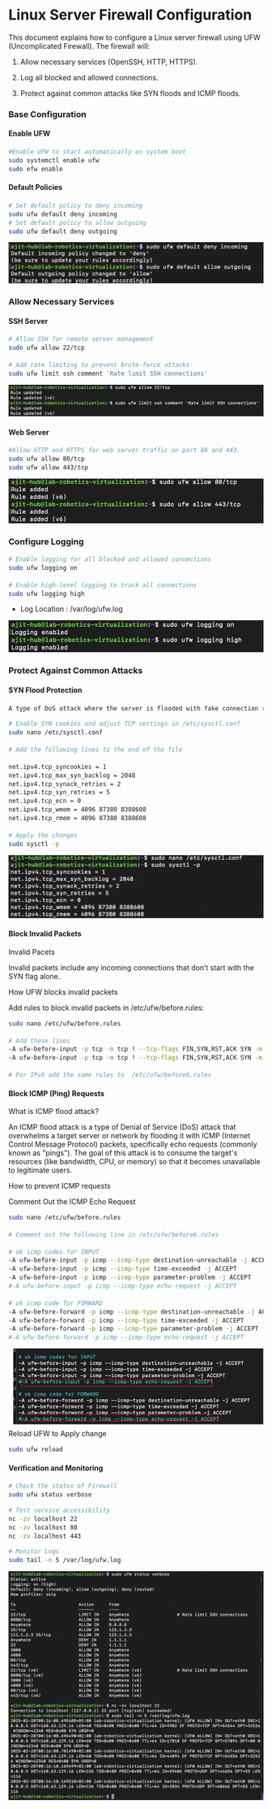 # Linux Server Firewall Configuration
This document explains how to configure a Linux server firewall using UFW (Uncomplicated Firewall). The firewall will:

1. Allow necessary services (OpenSSH, HTTP, HTTPS).

2. Log all blocked and allowed connections.

3. Protect against common attacks like SYN floods and ICMP floods.

### Base Configuration

#### Enable UFW 

```bash
#Enable UFW to start automatically on system boot
sudo systemctl enable ufw
sudo efw enable
```

#### Default Policies

```bash
# Set default policy to deny incoming 
sudo ufw default deny incoming
# Set default policy to allow outgoing
sudo ufw default deny outgoing
```

![Default](image/default%20policy.png)

### Allow Necessary Services 

#### SSH Server

```bash 
# Allow SSH for remote server management
sudo ufw allow 22/tcp

# Add rate limiting to prevent brute-force attacks
sudo ufw limit ssh comment 'Rate limit SSH connections'
```

![SSH](image/ssh%20server.png)

#### Web Server

```bash
#Allow HTTP and HTTPS for web server traffic on port 80 and 443.
sudo ufw allow 80/tcp
sudo ufw allow 443/tcp
```
![Logging](image/webserver.png)


### Configure Logging

```bash
# Enable logging for all blocked and allowed connections
sudo ufw logging on

# Enable high-level logging to track all connections
sudo ufw logging high
```

- Log Location : /var/log/ufw.log

![Logging](image/logging.png)


### Protect Against Common Attacks

#### SYN Flood Protection

```bash
A type of DoS attack where the server is flooded with fake connection requests.
```


```bash
# Enable SYN cookies and adjust TCP settings in /etc/sysctl.conf
sudo nano /etc/sysctl.conf

# Add the following lines to the end of the file

net.ipv4.tcp_syncookies = 1
net.ipv4.tcp_max_syn_backlog = 2048
net.ipv4.tcp_synack_retries = 2
net.ipv4.tcp_syn_retries = 5
net.ipv4.tcp_ecn = 0
net.ipv4.tcp_wmem = 4096 87380 8388608
net.ipv4.tcp_rmem = 4096 87380 8388608

# Apply the changes
sudo sysctl -p
```
![SYN Flood protecetion](image/SYN%20flood%20protection.png)

#### Block Invalid Packets

Invalid Pacets

Invalid packets include any incoming connections that don’t start with the SYN flag alone.


How UFW blocks invalid packets

Add rules to block invalid packets in /etc/ufw/before.rules:

```bash
sudo nano /etc/ufw/before.rules

# Add these lines 
-A ufw-before-input -p tcp -m tcp ! --tcp-flags FIN,SYN,RST,ACK SYN -m conntrack --ctstate NEW -j ufw-logging-deny
-A ufw-before-input -p tcp -m tcp ! --tcp-flags FIN,SYN,RST,ACK SYN -m conntrack --ctstate NEW -j DROP

# For IPv6 add the same rules to  /etc/ufw/before6.rules
```

#### Block ICMP (Ping) Requests

What is ICMP flood attack?

An ICMP flood attack is a type of Denial of Service (DoS) attack that overwhelms a target server or network by flooding it with ICMP (Internet Control Message Protocol) packets, specifically echo requests (commonly known as "pings"). The goal of this attack is to consume the target's resources (like bandwidth, CPU, or memory) so that it becomes unavailable to legitimate users.

How to prevent ICMP requests

Comment Out the ICMP Echo Request

```bash
sudo nano /etc/ufw/before.rules

# Comment out the following line in /etc/ufw/before6.rules

# ok icmp codes for INPUT
-A ufw-before-input -p icmp --icmp-type destination-unreachable -j ACCEPT
-A ufw-before-input -p icmp --icmp-type time-exceeded -j ACCEPT
-A ufw-before-input -p icmp --icmp-type parameter-problem -j ACCEPT
#-A ufw-before-input -p icmp --icmp-type echo-request -j ACCEPT

# ok icmp code for FORWARD
-A ufw-before-forward -p icmp --icmp-type destination-unreachable -j ACCEPT
-A ufw-before-forward -p icmp --icmp-type time-exceeded -j ACCEPT
-A ufw-before-forward -p icmp --icmp-type parameter-problem -j ACCEPT
#-A ufw-before-forward -p icmp --icmp-type echo-request -j ACCEPT

```
![Commenting](image/comment.png)
Reload UFW to Apply change
```bash
sudo ufw reload
```

#### Verification and Monitoring

```bash
# Check the status of Firewall
sudo ufw status verbose
```

```bash
# Test service accessibility
nc -zv localhost 22
nc -zv localhost 80
nc -zv localhost 443
```
```bash
# Monitor Logs
sudo tail -n 5 /var/log/ufw.log
```
![Lastimage](image/last.png)
